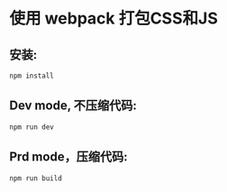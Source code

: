 # 使用 webpack 打包CSS和JS

## 安装:
`npm install`

## Dev mode, 不压缩代码:
`npm run dev`

## Prd mode，压缩代码:
`npm run build`
